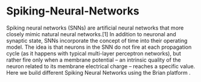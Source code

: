 # Spiking-Neural-Networks
Spiking neural networks (SNNs) are artificial neural networks that more closely mimic natural neural networks.[1] In addition to neuronal and synaptic state, SNNs incorporate the concept of time into their operating model. The idea is that neurons in the SNN do not fire at each propagation cycle (as it happens with typical multi-layer perceptron networks), but rather fire only when a membrane potential – an intrinsic quality of the neuron related to its membrane electrical charge – reaches a specific value. 
Here we build different Spiking Neural Networks using the Brian platform .
